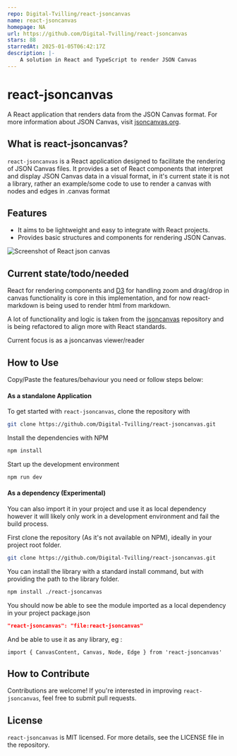 ```yaml
---
repo: Digital-Tvilling/react-jsoncanvas
name: react-jsoncanvas
homepage: NA
url: https://github.com/Digital-Tvilling/react-jsoncanvas
stars: 88
starredAt: 2025-01-05T06:42:17Z
description: |-
    A solution in React and TypeScript to render JSON Canvas
---
```


# react-jsoncanvas

A React application that renders data from the JSON Canvas format. For more information about
JSON Canvas, visit [jsoncanvas.org](https://jsoncanvas.org).

## What is react-jsoncanvas?

`react-jsoncanvas` is a React application designed to facilitate the rendering of JSON Canvas files. It provides a set of React components that interpret and display JSON Canvas data in a visual format, in it's current state it is not a library, rather an example/some code to use to render a canvas with nodes and edges in .canvas format

## Features

- It aims to be lightweight and easy to integrate with React projects.
- Provides basic structures and components for rendering JSON Canvas.

![Screenshot of React json canvas](react-canvas2.png)

## Current state/todo/needed

React for rendering components and [D3](https://d3js.org) for handling zoom and drag/drop in canvas functionality is core in this implementation, and for now react-markdown is being used to render html from markdown.

A lot of functionality and logic is taken from the [jsoncanvas](https://github.com/obsidianmd/jsoncanvas) repository and is being refactored to align more with React standards.

Current focus is as a jsoncanvas viewer/reader

## How to Use

Copy/Paste the features/behaviour you need or follow steps below:

#### As a standalone Application

To get started with `react-jsoncanvas`, clone the repository with

```sh
git clone https://github.com/Digital-Tvilling/react-jsoncanvas.git
```

Install the dependencies with NPM

```sh
npm install
```

Start up the development environment

```sh
npm run dev
```

#### As a dependency (Experimental)
You can also import it in your project and use it as local dependency however it will likely only work in a development environment and fail the build process.

First clone the repository (As it's not available on NPM), ideally in your project root folder.
```sh
git clone https://github.com/Digital-Tvilling/react-jsoncanvas.git
```

You can install the library with a standard install command, but with providing the path to the library folder.

```sh
npm install ./react-jsoncanvas
```

You should now be able to see the module imported as a local dependency in your project package.json
```json
"react-jsoncanvas": "file:react-jsoncanvas"
```
And be able to use it as any library, eg :
```
import { CanvasContent, Canvas, Node, Edge } from 'react-jsoncanvas'
```

## How to Contribute

Contributions are welcome! If you're interested in improving `react-jsoncanvas`, feel free to submit pull requests.

## License

`react-jsoncanvas` is MIT licensed. For more details, see the LICENSE file in the repository.

